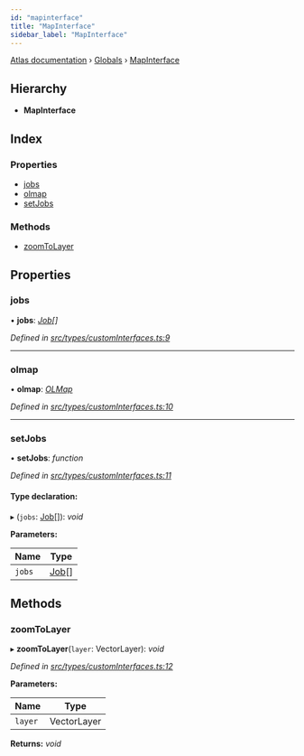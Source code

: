 ```yaml
---
id: "mapinterface"
title: "MapInterface"
sidebar_label: "MapInterface"
---
```


[Atlas documentation](../index.md) › [Globals](../globals.md) › [MapInterface](mapinterface.md)

## Hierarchy

* **MapInterface**

## Index

### Properties

* [jobs](mapinterface.md#jobs)
* [olmap](mapinterface.md#olmap)
* [setJobs](mapinterface.md#setjobs)

### Methods

* [zoomToLayer](mapinterface.md#zoomtolayer)

## Properties

###  jobs

• **jobs**: *[Job](job.md)[]*

*Defined in [src/types/customInterfaces.ts:9](https://github.com/chronark/atlas/blob/0e3b309/src/types/customInterfaces.ts#L9)*

___

###  olmap

• **olmap**: *[OLMap](../classes/olmap.md)*

*Defined in [src/types/customInterfaces.ts:10](https://github.com/chronark/atlas/blob/0e3b309/src/types/customInterfaces.ts#L10)*

___

###  setJobs

• **setJobs**: *function*

*Defined in [src/types/customInterfaces.ts:11](https://github.com/chronark/atlas/blob/0e3b309/src/types/customInterfaces.ts#L11)*

#### Type declaration:

▸ (`jobs`: [Job](job.md)[]): *void*

**Parameters:**

Name | Type |
------ | ------ |
`jobs` | [Job](job.md)[] |

## Methods

###  zoomToLayer

▸ **zoomToLayer**(`layer`: VectorLayer): *void*

*Defined in [src/types/customInterfaces.ts:12](https://github.com/chronark/atlas/blob/0e3b309/src/types/customInterfaces.ts#L12)*

**Parameters:**

Name | Type |
------ | ------ |
`layer` | VectorLayer |

**Returns:** *void*
